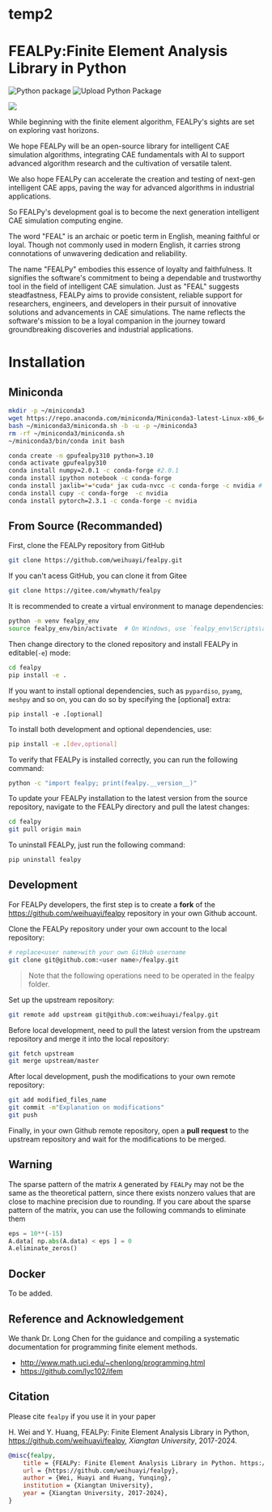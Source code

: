 # temp2

# FEALPy:Finite Element Analysis Library in Python

![Python package](https://github.com/weihuayi/fealpy/workflows/Python%20package/badge.svg)
![Upload Python Package](https://github.com/weihuayi/fealpy/workflows/Upload%20Python%20Package/badge.svg)

![](./FEALPY.png)

While beginning with the finite element algorithm, FEALPy's sights are set on
exploring vast horizons.

We hope FEALPy will be an open-source library for intelligent CAE simulation
algorithms, integrating CAE fundamentals with AI to support advanced algorithm
research and the cultivation of versatile talent.

We also hope FEALPy can accelerate the creation and testing of next-gen
intelligent CAE apps, paving the way for advanced algorithms in industrial
applications.

So FEALPy's development goal is to become the next generation intelligent CAE
simulation computing engine.

The word "FEAL" is an archaic or poetic term in English, meaning faithful or
loyal. Though not commonly used in modern English, it carries strong
connotations of unwavering dedication and reliability.

The name "FEALPy" embodies this essence of loyalty and faithfulness. It
signifies the software's commitment to being a dependable and trustworthy tool
in the field of intelligent CAE simulation. Just as "FEAL" suggests
steadfastness, FEALPy aims to provide consistent, reliable support for
researchers, engineers, and developers in their pursuit of innovative solutions
and advancements in CAE simulations. The name reflects the software's mission to
be a loyal companion in the journey toward groundbreaking discoveries and
industrial applications.

# Installation

## Miniconda

```bash
mkdir -p ~/miniconda3
wget https://repo.anaconda.com/miniconda/Miniconda3-latest-Linux-x86_64.sh -O ~/miniconda3/miniconda.sh
bash ~/miniconda3/miniconda.sh -b -u -p ~/miniconda3
rm -rf ~/miniconda3/miniconda.sh
~/miniconda3/bin/conda init bash
```

```bash
conda create -n gpufealpy310 python=3.10
conda activate gpufealpy310
conda install numpy=2.0.1 -c conda-forge #2.0.1
conda install ipython notebook -c conda-forge
conda install jaxlib=*=*cuda* jax cuda-nvcc -c conda-forge -c nvidia # 0.4.31
conda install cupy -c conda-forge  -c nvidia
conda install pytorch=2.3.1 -c conda-forge -c nvidia

```

## From Source (Recommanded)

First, clone the FEALPy repository from GitHub

```bash
git clone https://github.com/weihuayi/fealpy.git
```

If you can't acess GitHub, you can clone it from Gitee

```bash
git clone https://gitee.com/whymath/fealpy
```

It is recommended to create a virtual environment to manage dependencies:

```bash
python -m venv fealpy_env
source fealpy_env/bin/activate  # On Windows, use `fealpy_env\Scripts\activate`
```

Then change directory to the cloned repository and install FEALPy in editable(`-e`) mode:

```bash
cd fealpy
pip install -e .
```

If you want to install optional dependencies, such as `pypardiso`, `pyamg`,
`meshpy` and so on, you can do so by specifying the [optional] extra:

```
pip install -e .[optional]
```

To install both development and optional dependencies, use:

```bash
pip install -e .[dev,optional]
```

To verify that FEALPy is installed correctly, you can run the following command:

```bash
python -c "import fealpy; print(fealpy.__version__)"
```

To update your FEALPy installation to the latest version from the source repository, navigate to the FEALPy directory and pull the latest changes:

```bash
cd fealpy
git pull origin main
```

To uninstall FEALPy, just run the following command:

```bash
pip uninstall fealpy
```

## Development

For FEALPy developers, the first step is to create a **fork** of the https://github.com/weihuayi/fealpy repository in your own Github account.

Clone the FEALPy repository under your own account to the local repository:

```bash
# replace<user name>with your own GitHub username
git clone git@github.com:<user name>/fealpy.git
```

> Note that the following operations need to be operated in the fealpy folder.

Set up the upstream repository:

```bash
git remote add upstream git@github.com:weihuayi/fealpy.git
```

Before local development, need to pull the latest version from the upstream repository and merge it into the local repository:

```bash
git fetch upstream
git merge upstream/master
```

After local development, push the modifications to your own remote repository:

```bash
git add modified_files_name
git commit -m"Explanation on modifications"
git push
```

Finally, in your own Github remote repository, open a **pull request** to the upstream repository and wait for the modifications to be merged.

## Warning

The sparse pattern of the matrix `A` generated by `FEALPy` may not be the same as the theoretical pattern, since there exists nonzero values that are close to machine precision due to rounding. If you care about the sparse pattern of the matrix, you can use the following commands to eliminate them

```python
eps = 10**(-15)
A.data[ np.abs(A.data) < eps ] = 0
A.eliminate_zeros()
```

## Docker

To be added.

## Reference and Acknowledgement

We thank Dr. Long Chen for the guidance and compiling a systematic documentation for programming finite element methods.

- http://www.math.uci.edu/~chenlong/programming.html
- https://github.com/lyc102/ifem

## Citation

Please cite `fealpy` if you use it in your paper

H. Wei and Y. Huang, FEALPy: Finite Element Analysis Library in Python, https://github.com/weihuayi/fealpy, _Xiangtan University_, 2017-2024.

```bibtex
@misc{fealpy,
	title = {FEALPy: Finite Element Analysis Library in Python. https://github.com/weihuayi/fealpy},
	url = {https://github.com/weihuayi/fealpy},
	author = {Wei, Huayi and Huang, Yunqing},
    institution = {Xiangtan University},
	year = {Xiangtan University, 2017-2024},
}
```
